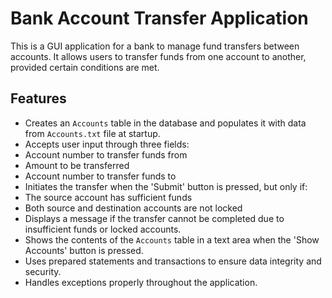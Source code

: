 # Bank Account Transfer Application

This is a GUI application for a bank to manage fund transfers between accounts. It allows users to transfer funds from one account to another, provided certain conditions are met.


## Features

- Creates an `Accounts` table in the database and populates it with data from `Accounts.txt` file at startup.
- Accepts user input through three fields:
- Account number to transfer funds from
- Amount to be transferred
- Account number to transfer funds to
- Initiates the transfer when the 'Submit' button is pressed, but only if:
- The source account has sufficient funds
- Both source and destination accounts are not locked
- Displays a message if the transfer cannot be completed due to insufficient funds or locked accounts.
- Shows the contents of the `Accounts` table in a text area when the 'Show Accounts' button is pressed.
- Uses prepared statements and transactions to ensure data integrity and security.
- Handles exceptions properly throughout the application.
